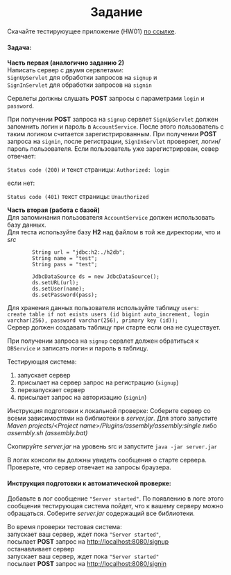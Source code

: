 <h1 align="center">Задание</h1>

Cкачайте тестируюущее приложение (HW01) [по ссылке](https://stepik.org/media/attachments/lesson/12405/HW03.zip).

#### Задача:
__Часть первая (аналогично заданию 2)__
<br>Написать сервер с двумя сервлетами:
<br>`SignUpServlet` для обработки запросов на `signup` и
<br>`SignInServlet` для обработки запросов на `signin`

Сервлеты должны слушать **POST** запросы с параметрами `login` и `password`.

При получении **POST** запроса на `signup` сервлет `SignUpServlet` должен запомнить логин и пароль в `AccountService`.
После этого пользователь с таким логином считается зарегистрированным.
При получении **POST** запроса на `signin`, после регистрации, `SignInServlet` проверяет,
логин/пароль пользователя. Если пользователь уже зарегистрирован, север отвечает:

`Status code (200)` и текст страницы: `Authorized: login`

если нет:

`Status code (401)` текст страницы: `Unauthorized`

__Часть вторая (работа с базой)__
<br>Для запоминания пользователя `AccountService` должен использовать базу данных.
<br>Для теста используйте базу **H2** над файлом в той же директории, что и _src_

            String url = "jdbc:h2:./h2db";
            String name = "test";
            String pass = "test";

            JdbcDataSource ds = new JdbcDataSource();
            ds.setURL(url);
            ds.setUser(name);
            ds.setPassword(pass);

Для хранения данных пользователя используйте таблицу `users`:
<br>`create table if not exists users (id bigint auto_increment, login varchar(256), password varchar(256), primary key (id));`
<br>Сервер должен создавать таблицу при старте если она не существует.

При получении запроса на `signup` сервлет должен обратиться к `DBService` и записать логин и пароль в таблицу.

Тестирующая система:
1. запускает сервер
2. присылает на сервер запрос на регистрацию (`signup`)
3. перезапускает сервер
4. присылает запрос на авторизацию (`signin`)

Инструкция подготовки к локальной проверке:
Соберите сервер со всеми зависимостями на библиотеки в _server.jar_.
Для этого запустите _Maven projects/_<_Project name_>_/Plugins/assembly/assembly:single_
либо _assembly.sh (assembly.bat)_

Скопируйте _server.jar_ на уровень src и запустите
`java -jar server.jar`

В логах консоли вы должны увидеть сообщения о старте сервера.
Проверьте, что сервер отвечает на запросы браузера.

#### Инструкция подготовки к автоматической проверке:
Добавьте в лог сообщение `"Server started"`. По появлению в логе этого сообщения тестирующая система пойдет, что к вашему серверу можно обращаться.
Соберите _server.jar_ содержащий все библиотеки.

Во время проверки тестовая система:
<br>запускает ваш сервер, ждет пока `"Server started"`,
<br>посылает **POST** запрос на [http://localhost:8080/signup](http://localhost:8080/signup)
<br>останавливает сервер
<br>запускает ваш сервер, ждет пока `"Server started"`
<br>посылает **POST** запрос на [http://localhost:8080/signin](http://localhost:8080/signin)
